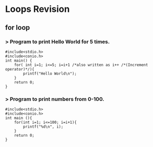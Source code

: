 # Loops Revision
## for loop 
### > Program to print Hello World for 5 times.

```
#include<stdio.h>
#include<conio.h>
int main() {
    for( int i=1; i<=5; i=i+1 /*also written as i++ /*(Increment operator)*/){
        printf("Hello World\n");
    }
    return 0;
}
```


### > Program to print numbers from 0-100.

```
#include<stdio.h>
#include<conio.h>
int main (){
    for(int i=1; i<=100; i=i+1){
        printf("%d\n", i);
    }
    return 0;
}
```
